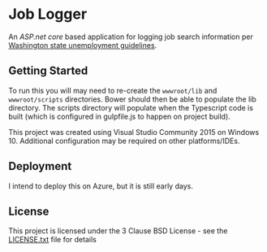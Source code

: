 # Job Logger

An *ASP.net core* based application for logging job search information per [Washington
state unemployment guidelines](https://esd.wa.gov/unemployment/job-search-requirements).

## Getting Started

To run this you will may need to re-create the `wwwroot/lib` and
`wwwroot/scripts` directories. Bower should then be able to populate the lib
directory. The scripts directory will populate when the Typescript code is
built (which is configured in gulpfile.js to happen on project build).

This project was created using Visual Studio Community 2015 on Windows 10.
Additional configuration may be required on other platforms/IDEs.

## Deployment

I intend to deploy this on Azure, but it is still early days.

## License

This project is licensed under the 3 Clause BSD License - see the
[LICENSE.txt](LICENSE.txt) file for details

